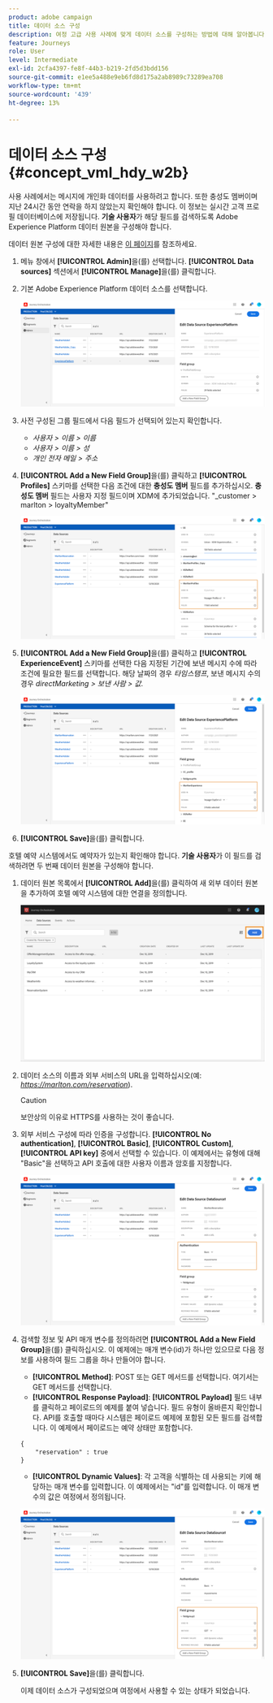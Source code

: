 ```yaml
---
product: adobe campaign
title: 데이터 소스 구성
description: 여정 고급 사용 사례에 맞게 데이터 소스를 구성하는 방법에 대해 알아봅니다
feature: Journeys
role: User
level: Intermediate
exl-id: 2cfa4397-fe8f-44b3-b219-2fd5d3bdd156
source-git-commit: e1ee5a488e9eb6fd8d175a2ab8989c73289ea708
workflow-type: tm+mt
source-wordcount: '439'
ht-degree: 13%

---
```


# 데이터 소스 구성 {#concept_vml_hdy_w2b}

사용 사례에서는 메시지에 개인화 데이터를 사용하려고 합니다. 또한 충성도 멤버이며 지난 24시간 동안 연락을 하지 않았는지 확인해야 합니다. 이 정보는 실시간 고객 프로필 데이터베이스에 저장됩니다. **기술 사용자**&#x200B;가 해당 필드를 검색하도록 Adobe Experience Platform 데이터 원본을 구성해야 합니다.

데이터 원본 구성에 대한 자세한 내용은 [이 페이지](../datasource/about-data-sources.md)를 참조하세요.

1. 메뉴 창에서 **[!UICONTROL Admin]**&#x200B;을(를) 선택합니다. **[!UICONTROL Data sources]** 섹션에서 **[!UICONTROL Manage]**&#x200B;을(를) 클릭합니다.
1. 기본 Adobe Experience Platform 데이터 소스를 선택합니다.

   ![](../assets/journey23.png)

1. 사전 구성된 그룹 필드에서 다음 필드가 선택되어 있는지 확인합니다.

   * _사용자 > 이름 > 이름_
   * _사용자 > 이름 > 성_
   * _개인 전자 메일 > 주소_

1. **[!UICONTROL Add a New Field Group]**&#x200B;을(를) 클릭하고 **[!UICONTROL Profiles]** 스키마를 선택한 다음 조건에 대한 **충성도 멤버** 필드를 추가하십시오. **충성도 멤버** 필드는 사용자 지정 필드이며 XDM에 추가되었습니다. &quot;_customer > marlton > loyaltyMember&quot;

   ![](../assets/journeyuc2_6.png)

1. **[!UICONTROL Add a New Field Group]**&#x200B;을(를) 클릭하고 **[!UICONTROL ExperienceEvent]** 스키마를 선택한 다음 지정된 기간에 보낸 메시지 수에 따라 조건에 필요한 필드를 선택합니다. 해당 날짜의 경우 _타임스탬프_, 보낸 메시지 수의 경우 _directMarketing > 보낸 사람 > 값_.

   ![](../assets/journeyuc2_7.png)

1. **[!UICONTROL Save]**&#x200B;을(를) 클릭합니다.

호텔 예약 시스템에서도 예약자가 있는지 확인해야 합니다. **기술 사용자**&#x200B;가 이 필드를 검색하려면 두 번째 데이터 원본을 구성해야 합니다.

1. 데이터 원본 목록에서 **[!UICONTROL Add]**&#x200B;을(를) 클릭하여 새 외부 데이터 원본을 추가하여 호텔 예약 시스템에 대한 연결을 정의합니다.

   ![](../assets/journeyuc2_9.png)

1. 데이터 소스의 이름과 외부 서비스의 URL을 입력하십시오(예: _https://marlton.com/reservation_).

   >[!CAUTION]
   >
   >보안상의 이유로 HTTPS를 사용하는 것이 좋습니다.

1. 외부 서비스 구성에 따라 인증을 구성합니다. **[!UICONTROL No authentication]**, **[!UICONTROL Basic]**, **[!UICONTROL Custom]**, **[!UICONTROL API key]** 중에서 선택할 수 있습니다. 이 예제에서는 유형에 대해 &quot;Basic&quot;을 선택하고 API 호출에 대한 사용자 이름과 암호를 지정합니다.

   ![](../assets/journeyuc2_10.png)

1. 검색할 정보 및 API 매개 변수를 정의하려면 **[!UICONTROL Add a New Field Group]**&#x200B;을(를) 클릭하십시오. 이 예제에는 매개 변수(id)가 하나만 있으므로 다음 정보를 사용하여 필드 그룹을 하나 만들어야 합니다.

   * **[!UICONTROL Method]**: POST 또는 GET 메서드를 선택합니다. 여기서는 GET 메서드를 선택합니다.
   * **[!UICONTROL Response Payload]**: **[!UICONTROL Payload]** 필드 내부를 클릭하고 페이로드의 예제를 붙여 넣습니다. 필드 유형이 올바른지 확인합니다. API를 호출할 때마다 시스템은 페이로드 예제에 포함된 모든 필드를 검색합니다. 이 예제에서 페이로드는 예약 상태만 포함합니다.

   ```
   {
       "reservation" : true
   }
   ```

   * **[!UICONTROL Dynamic Values]**: 각 고객을 식별하는 데 사용되는 키에 해당하는 매개 변수를 입력합니다. 이 예제에서는 &quot;id&quot;를 입력합니다. 이 매개 변수의 값은 여정에서 정의됩니다.

   ![](../assets/journeyuc2_11.png)

1. **[!UICONTROL Save]**&#x200B;을(를) 클릭합니다.

   이제 데이터 소스가 구성되었으며 여정에서 사용할 수 있는 상태가 되었습니다.

